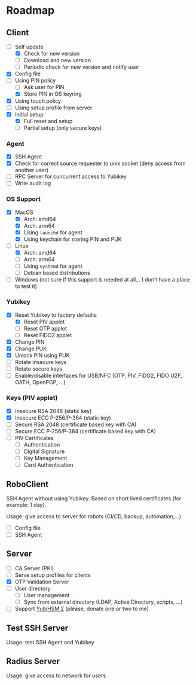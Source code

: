 # Roadmap

## Client

* [ ] Self update
    * [x] Check for new version
    * [ ] Download and new version
    * [ ] Periodic check for new version and notify user
* [x] Config file
* [ ] Using PIN policy
    * [ ] Ask user for PIN
    * [x] Store PIN in OS keyring
* [x] Using touch policy
* [ ] Using setup profile from server
* [x] Initial setup
    * [x] Full reset and setup
    * [ ] Partial setup (only secure keys)

### Agent

* [x] SSH Agent
* [x] Check for correct source requester to unix socket (deny access from another user)
* [ ] RPC Server for cuncurrent access to Yubikey
* [ ] Write audit log

### OS Support

* [x] MacOS
    * [x] Arch: amd64
    * [x] Arch: arm64
    * [x] Using `launchd` for agent
    * [x] Using keychain for storing PIN and PUK
* [ ] Linux
    * [x] Arch: amd64
    * [ ] Arch: arm64
    * [ ] Using `systemd` for agent
    * [ ] Debian based distributions
* [ ] Windows (not sure if this support is needed at all... I don't have a place to test it)

### Yubikey

* [x] Reset Yubikey to factory defaults
    * [x] Reset PIV applet
    * [ ] Reset OTP applet
    * [ ] Reset FIDO2 applet
* [x] Change PIN
* [x] Change PUK
* [x] Unlock PIN using PUK
* [ ] Rotate insecure keys
* [ ] Rotate secure keys
* [ ] Enable/disable interfaces for USB/NFC (OTP, PIV, FIDO2, FIDO U2F, OATH, OpenPGP, ...)

### Keys (PIV applet)

* [x] Insecure RSA 2048 (static key)
* [x] Insecure ECC P-256/P-384 (static key)
* [ ] Secure RSA 2048 (certificate based key with CA)
* [ ] Secure ECC P-256/P-384 (certificate based key with CA)
* [ ] PIV Certificates
    * [ ] Authentication
    * [ ] Digital Signature
    * [ ] Key Management
    * [ ] Card Authentication

## RoboClient

SSH Agent without using Yubikey. Based on short lived certificates (for example: 1 day).

Usage: give access to server for robots (CI/CD, backup, automation,...)

* [ ] Config file
* [ ] SSH Agent

## Server

* [ ] CA Server (PKI)
* [ ] Serve setup profiles for clients
* [x] OTP Validation Server
* [ ] User directory
    * [ ] User management
    * [ ] Sync from external directory (LDAP, Active Directory, scripts, ...)
* [ ] Support [YubiHSM 2](https://www.yubico.com/us/product/yubihsm-2/) (please, donate one or two to me)

## Test SSH Server

Usage: test SSH Agent and Yubikey

## Radius Server

Usage: give access to network for users
